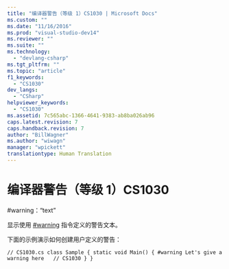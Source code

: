 ```yaml
---
title: "编译器警告（等级 1）CS1030 | Microsoft Docs"
ms.custom: ""
ms.date: "11/16/2016"
ms.prod: "visual-studio-dev14"
ms.reviewer: ""
ms.suite: ""
ms.technology: 
  - "devlang-csharp"
ms.tgt_pltfrm: ""
ms.topic: "article"
f1_keywords: 
  - "CS1030"
dev_langs: 
  - "CSharp"
helpviewer_keywords: 
  - "CS1030"
ms.assetid: 7c565abc-1366-4641-9383-ab8ba026ab96
caps.latest.revision: 7
caps.handback.revision: 7
author: "BillWagner"
ms.author: "wiwagn"
manager: "wpickett"
translationtype: Human Translation
---
```

# 编译器警告（等级 1）CS1030
\#warning：“text”  
  
 显示使用 [\#warning](../../csharp/language-reference/preprocessor-directives/preprocessor-warning.md) 指令定义的警告文本。  
  
 下面的示例演示如何创建用户定义的警告：  
  
```  
// CS1030.cs class Sample { static void Main() { #warning Let's give a warning here   // CS1030 } }  
```
